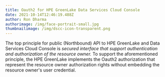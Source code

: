 ```yaml
---
title: Oauth2 for HPE GreenLake Data Services Cloud Console
date: 2021-10-14T12:46:19.488Z
author: Ron Dharma
authorimage: /img/face-portrait-small.jpg
thumbnailimage: /img/dscc-icon-transparent.png
---
```

The top principle for public (Northbound) API to HPE GreenLake and Data Services Cloud Console is *secured interface that support authentication and authorization of the resource owner.* To support the aforementioned principle, the HPE GreenLake implements the Oauth2 authorization that represent the resource owner authorization rights without embedding the resource owner's user credential.
